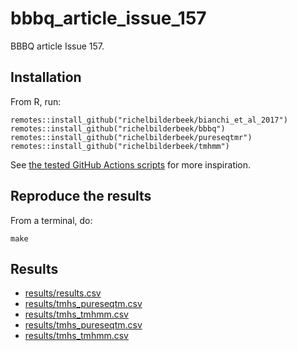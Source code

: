 # bbbq_article_issue_157

BBBQ article Issue 157.

## Installation

From R, run:

```
remotes::install_github("richelbilderbeek/bianchi_et_al_2017")
remotes::install_github("richelbilderbeek/bbbq")
remotes::install_github("richelbilderbeek/pureseqtmr")
remotes::install_github("richelbilderbeek/tmhmm")
```

See [the tested GitHub Actions scripts](https://github.com/richelbilderbeek/bbbq_article_issue_157/blob/master/.github/workflows/R-CMD-check.yaml)
for more inspiration.

## Reproduce the results

From a terminal, do:

```
make
```

## Results

 * [results/results.csv](results/results.csv)
 * [results/tmhs_pureseqtm.csv](results/tmhs_pureseqtm_1.csv)
 * [results/tmhs_tmhmm.csv](results/tmhs_tmhmm_1.csv)
 * [results/tmhs_pureseqtm.csv](results/tmhs_pureseqtm_2.csv)
 * [results/tmhs_tmhmm.csv](results/tmhs_tmhmm_2.csv)


